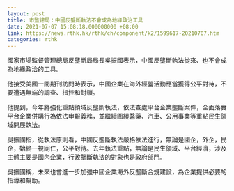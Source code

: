```yaml
---
layout: post
title: 市監總局：中國反壟斷執法不會成為地緣政治工具
date: 2021-07-07 15:08:18.000000000 +08:00
link: https://news.rthk.hk/rthk/ch/component/k2/1599617-20210707.htm
categories: rthk
---
```


國家市場監督管理總局反壟斷局局長吳振國表示，中國反壟斷執法從來、也不會成為地緣政治的工具。

他接受美國一間期刊訪問時表示，中國企業在海外經營活動應當獲得公平對待，不要遭遇無端的調查、指控和封鎖。

他提到，今年將強化重點領域反壟斷執法，依法查處平台企業壟斷案件，全面落實平台企業併購行為依法申報義務，並繼續圍繞醫藥、汽車、公用事業等重點民生領域開展執法。

吳振國指，從執法原則看，中國反壟斷執法嚴格依法進行，無論是國企，外企，民企，始終一視同仁，公平對待。去年執法重點，無論是民生領域、平台經濟，涉及主體主要是國內企業，行政壟斷執法的對象也是政府部門。

吳振國稱，未來也會進一步加強中國企業海外反壟斷合規建設，為企業提供必要的指導和幫助。
